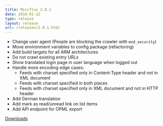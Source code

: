 ```yaml
---
title: Miniflux 2.0.1
date: 2018-01-22
type: release
layout: release
url: /releases/2.0.1.html
---
```

* Change user agent (People are blocking the crawler with `mod_security`)
* Move environment variables to config package (refactoring)
* Add build targets for all ARM architectures
* Do not crawl existing entry URLs
* Show translated login page in user language when logged out
* Handle more encoding edge cases:
    - Feeds with charset specified only in Content-Type header and not in XML document
    - Feeds with charset specified in both places
    - Feeds with charset specified only in XML document and not in HTTP header
* Add German translation
* Add mark as read/unread link on list items
* Add API endpoint for OPML export

[Downloads](https://github.com/miniflux/v2/releases/tag/2.0.1)
